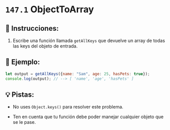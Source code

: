 # `147.1` ObjectToArray

## 📝 Instrucciones:

1. Escribe una función llamada `getAllKeys` que devuelve un array de todas las keys del objeto de entrada. 

## 📎 Ejemplo:

```js
let output = getAllKeys({name: "Sam", age: 25, hasPets: true});
console.log(output); // --> [ 'name', 'age', 'hasPets' ]
```

## 💡 Pistas:

+ No uses `Object.keys()` para resolver este problema.

+ Ten en cuenta que tu función debe poder manejar cualquier objeto que se le pase.
